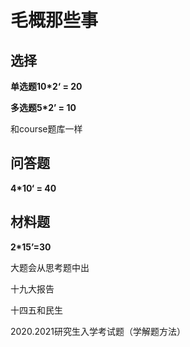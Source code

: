 # 毛概那些事

## 选择

**单选题10*2‘ = 20**

**多选题5*2’ = 10**

和course题库一样

## 问答题

**4*10‘ = 40**

## 材料题

**2*15’=30**

大题会从思考题中出

十九大报告

十四五和民生

2020.2021研究生入学考试题（学解题方法）